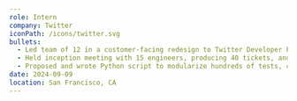 ```yaml
---
role: Intern
company: Twitter
iconPath: /icons/twitter.svg
bullets:
  - Led team of 12 in a customer-facing redesign to Twitter Developer Portal, revamping dashboard billing flow.
  - Held inception meeting with 15 engineers, producing 40 tickets, and then wrote 16 page technical design doc.
  - Proposed and wrote Python script to modularize hundreds of tests, cutting review times from days to minutes.
date: 2024-09-09
location: San Francisco, CA
---
```

